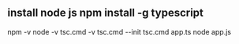 install node js
npm install -g typescript
------------------------
npm -v
node -v
tsc.cmd -v
tsc.cmd --init
tsc.cmd app.ts
node app.js